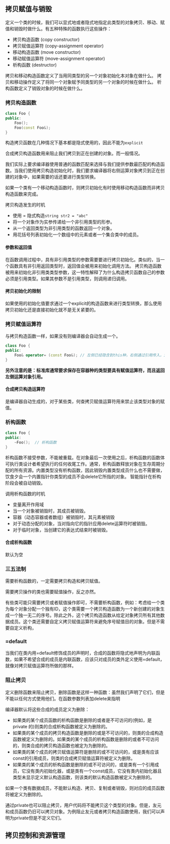 ## 拷贝赋值与销毁

定义一个类的时候，我们可以显式地或者隐式地指定此类型的对象拷贝、移动、赋值和销毁时做什么。有五种特殊的函数执行这些操作：

+ 拷贝构造函数 (copy constructor)
+ 拷贝赋值运算符 (copy-assignment operator)
+ 移动构造函数 (move constructor)
+ 移动赋值运算符 (move-assignment operator)
+ 析构函数 (destructor)

拷贝和移动构造函数定义了当用同类型的另一个对象初始化本对象在做什么。
拷贝和移动操作定义了将同一个对象赋予同类型的另一个对象的时候在做什么。
析构函数定义了销毁对象的时候在做什么。

### 拷贝构造函数

```c++
class Foo {
public:
    Foo();
    Foo(const Foo&);
}
```

构造拷贝函数在几种情况下基本都是隐式使用的，因此不能为`explicit`

合成拷贝构造函数用来阻止我们拷贝到正在创建的对象。而一般情况。

我们实际上要求编译器使用普通的函数匹配来选择与我们提供参数最匹配的构造函数。当我们使用拷贝构造初始化时，我们要求编译器将右侧运算对象拷贝到正在创建的对象中，如果需要的话还要进行类型转换。

如果一个类有一个移动构造函数时，则拷贝初始化有时使用移动构造函数而非拷贝构造函数来完成。

拷贝构造发生的时机

+ 使用 = 隐式构造`string str2 = "abc"`
+ 将一个对象作为实参传递给一个非引用类型的形参。
+ 从一个返回类型为非引用类型的函数返回一个对象。
+ 用花括号列表初始化一个数组中的元素或者一个集合类中的成员。

#### 参数和返回值

在函数调用过程中，具有非引用类型的参数需要要进行拷贝初始化。类似的，当一个函数具有非引用返回类型时，返回值会被用来初始化调用方法。
拷贝构造函数被用来初始化非引用类类型参数，这一特性解释了为什么构造拷贝函数自己的参数必须是引用类型。如果其参数不是引用类型，则调用递归调用。

#### 拷贝初始化的限制

如果使用的初始化值要求通过一个explicit的构造函数来进行类型转换，那么使用拷贝初始化还是直接初始化就不是无关紧要的。

### 拷贝赋值运算符

与拷贝构造函数一样，如果没有则编译器会自动生成一个。

```c++
class Foo {
public:
    Foo& operator= (const Foo&); // 左侧已经隐含到this种，右侧通过引用传入，为了保持一致，赋值运算符通常返回一个左侧运算对象的引用。
}
```

**另外注意的是：标准库通常要求保存在容器种的类型要具有赋值运算符，而且返回左侧运算对象引用。**

#### 合成拷贝构造运算符

是编译器自动生成的，对于某些类，何查拷贝赋值运算符用来禁止该类型对象的赋值。

### 析构函数

```c++
class Foo {
public:
    ~Foo();  // 析构函数
}
```

析构函数不接受参数，不能被重载。在对象最后一次使用之后，析构函数的函数体可执行类设计者希望执行的任何收尾工作。通常，析构函数释放对象在生存周期分配的所有资源。内置类型没有析构函数，因此销毁内置类型成员什么也不需要做，饮食夕会一个内置指针你类型的成员不会delete它所指的对象。 智能指针在析构阶段会被自动销毁。

调用析构函数的时机

+ 变量离开作用域
+ 当一个对象被销毁时，其成员被销毁。
+ 容器（动态容器或者数组）被销毁时，其元素被销毁
+ 对于动态分配的对象，当对指向它的指针应用delete运算符时被销毁。
+ 对于临时对象，当创建它的表达式结束时被销毁。

#### 合成析构函数

默认为空

### 三五法制

需要析构函数的，一定需要拷贝构造和拷贝赋值。

需要拷贝操作的类也需要赋值操作，反之亦然。

有些类可能只需要拷贝或者赋值操作即可，不需要析构函数，例如：考虑给一个类为每个对象分配一个独有ID，这个类需要一个拷贝构造函数为一个新创建的对象生成一个独一无二的序号。除此之外，这个拷贝构造函数从给定对象拷贝所有其他数据成员。这个类还需要自定义拷贝赋值运算符来避免序号赋值目的对象。但是不需要自定义析构，

### =default

当我们在类内用=default修饰成员的声明时，合成的函数将隐式地声明为内联函数，如果不希望合成的成员是内联函数，应该只对成员的类外定义使用=default，就像对拷贝赋值运算符所做的那样。

### 阻止拷贝

定义删除函数来阻止拷贝，删除函数是这样一种函数：虽然我们声明了它们，但是不能以任何方式使用他们。在函数参数列表加delete来指明

编译器默认将这些合成的成员定义为删除：

+ 如果类的某个成员函数的析构函数是删除的或者是不可访问的(例如，是private 的)则类的合成析构函数被定义为删除的。
+ 如果类的某个成员的拷贝构造函数是删除的或是不可访问的，则类的合成构造函数被定义为删除的。如果类的某个成员的析构函数是删除的或者不可访问的，则类合成的拷贝构造函数也被定为为删除的。
+ 如果类的某个成员的拷贝赋值运算符是删除的或不可访问的，或是类有应该const的引用成员，则类的合成拷贝赋值运算符被定义为删除。
+ 如果类的某个成员的析构函数是删除的或不可访问的，或是类有一个引用成员，它没有类内初始化器，或是类有一个const成员，它没有类内初始化器且类型未显示定义默认构造函数，则该类的默认构造函数被定义为删除的。

如果一个类有数据成员，不能默认构造、拷贝、复制或者销毁，则对应的成员函数将被定义为删除的。

通过private也可以阻止拷贝，用户代码将不能拷贝这个类型的对象。但是，友元和成员函数仍旧可以拷贝对象。为例阻止友元或者拷贝构造函数使用，我们可以声明为private但是不定义它们。

## 拷贝控制和资源管理

